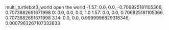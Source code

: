multi_turtlebot3_world open the world
-1.57:      0.0, 0.0, -0.706825181105366, 0.7073882691671998
0:              0.0, 0.0, 0.0, 1.0
1.57:       0.0, 0.0, 0.706825181105366, 0.7073882691671998
3.14:       0.0, 0.0, 0.9999996829318346, 0.0007963267107332633